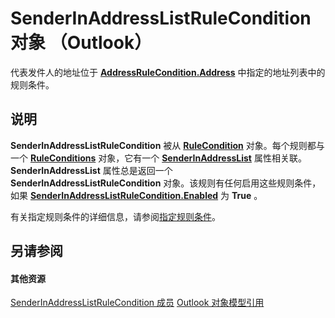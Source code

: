 
# SenderInAddressListRuleCondition 对象 （Outlook）

代表发件人的地址位于  **[AddressRuleCondition.Address](de4186ec-0741-8ff6-7789-af0a46c470e0.md)** 中指定的地址列表中的规则条件。


## 说明

 **SenderInAddressListRuleCondition** 被从 **[RuleCondition](e03f91c2-2c08-b036-104a-d6246f28bc2d.md)** 对象。每个规则都与一个 **[RuleConditions](e8e9a05a-b36b-add2-b294-8cdc5a97e119.md)** 对象，它有一个 **[SenderInAddressList](bf836af6-fd72-d77d-dfbe-90a8038188a6.md)** 属性相关联。 **SenderInAddressList** 属性总是返回一个 **SenderInAddressListRuleCondition** 对象。该规则有任何启用这些规则条件，如果 **[SenderInAddressListRuleCondition.Enabled](8c3f9e08-d803-9f19-9607-61c6f4ac1418.md)** 为 **True** 。

有关指定规则条件的详细信息，请参阅[指定规则条件](http://msdn.microsoft.com/library/812c131a-fe23-1b8b-5e2d-9459d7102630%28Office.15%29.aspx)。


## 另请参阅


#### 其他资源


[SenderInAddressListRuleCondition 成员](260ce9da-395c-5b4e-2234-3e4e9013ac14.md)
[Outlook 对象模型引用](http://msdn.microsoft.com/library/73221b13-d8d8-99b8-3394-b95dbbfd5ddc%28Office.15%29.aspx)